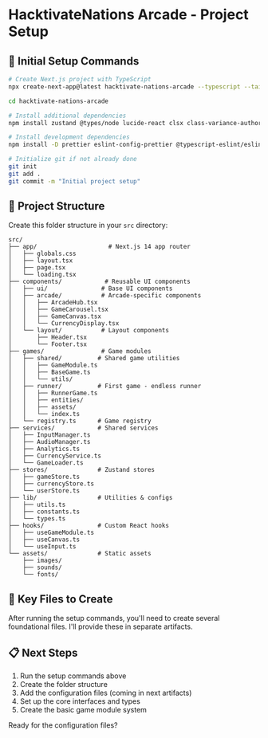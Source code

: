 # HacktivateNations Arcade - Project Setup

## 🚀 Initial Setup Commands

```bash
# Create Next.js project with TypeScript
npx create-next-app@latest hacktivate-nations-arcade --typescript --tailwind --eslint --app --src-dir --import-alias "@/*"

cd hacktivate-nations-arcade

# Install additional dependencies
npm install zustand @types/node lucide-react clsx class-variance-authority

# Install development dependencies
npm install -D prettier eslint-config-prettier @typescript-eslint/eslint-plugin @typescript-eslint/parser

# Initialize git if not already done
git init
git add .
git commit -m "Initial project setup"
```

## 📁 Project Structure

Create this folder structure in your `src` directory:

```
src/
├── app/                    # Next.js 14 app router
│   ├── globals.css
│   ├── layout.tsx
│   ├── page.tsx
│   └── loading.tsx
├── components/            # Reusable UI components
│   ├── ui/               # Base UI components
│   ├── arcade/           # Arcade-specific components
│   │   ├── ArcadeHub.tsx
│   │   ├── GameCarousel.tsx
│   │   ├── GameCanvas.tsx
│   │   └── CurrencyDisplay.tsx
│   └── layout/           # Layout components
│       ├── Header.tsx
│       └── Footer.tsx
├── games/                # Game modules
│   ├── shared/          # Shared game utilities
│   │   ├── GameModule.ts
│   │   ├── BaseGame.ts
│   │   └── utils/
│   ├── runner/          # First game - endless runner
│   │   ├── RunnerGame.ts
│   │   ├── entities/
│   │   ├── assets/
│   │   └── index.ts
│   └── registry.ts      # Game registry
├── services/            # Shared services
│   ├── InputManager.ts
│   ├── AudioManager.ts
│   ├── Analytics.ts
│   ├── CurrencyService.ts
│   └── GameLoader.ts
├── stores/              # Zustand stores
│   ├── gameStore.ts
│   ├── currencyStore.ts
│   └── userStore.ts
├── lib/                 # Utilities & configs
│   ├── utils.ts
│   ├── constants.ts
│   └── types.ts
├── hooks/               # Custom React hooks
│   ├── useGameModule.ts
│   ├── useCanvas.ts
│   └── useInput.ts
└── assets/              # Static assets
    ├── images/
    ├── sounds/
    └── fonts/
```

## 🎯 Key Files to Create

After running the setup commands, you'll need to create several foundational files. I'll provide these in separate artifacts.

## 📋 Next Steps

1. Run the setup commands above
2. Create the folder structure
3. Add the configuration files (coming in next artifacts)
4. Set up the core interfaces and types
5. Create the basic game module system

Ready for the configuration files?